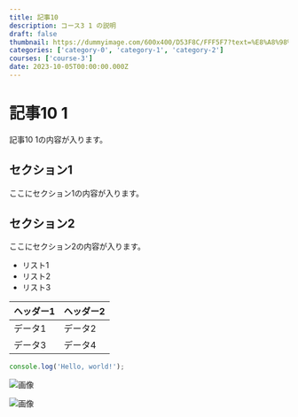 ```yaml
---
title: 記事10
description: コース3 1 の説明
draft: false
thumbnail: https://dummyimage.com/600x400/D53F8C/FFF5F7?text=%E8%A8%98%E4%BA%8B10
categories: ['category-0', 'category-1', 'category-2']
courses: ['course-3']
date: 2023-10-05T00:00:00.000Z
---
```


# 記事10 1

記事10 1の内容が入ります。

## セクション1
ここにセクション1の内容が入ります。

## セクション2
ここにセクション2の内容が入ります。

- リスト1
- リスト2
- リスト3

| ヘッダー1 | ヘッダー2 |
| --------- | --------- |
| データ1   | データ2   |
| データ3   | データ4   |

```javascript
console.log('Hello, world!');
```


![画像](https://dummyimage.com/320x180/2D3748/F5F7FA?text=%E8%A8%98%E4%BA%8B10+1)

![画像](https://dummyimage.com/640x360/1A202C/EDF2F7?text=%E8%A8%98%E4%BA%8B10+1)